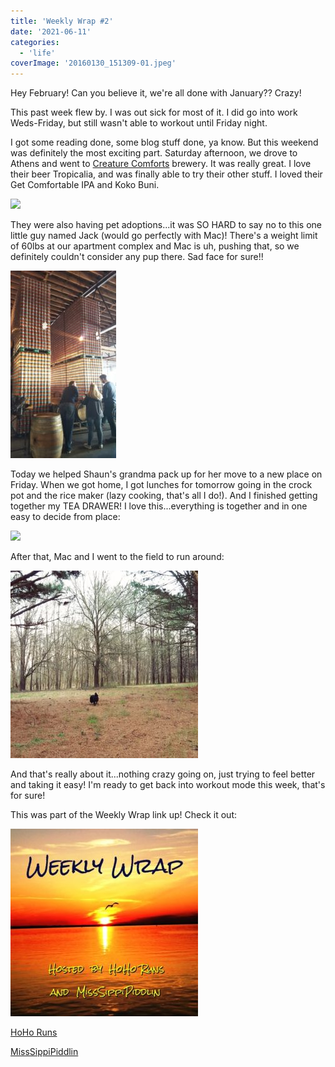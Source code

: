 ```yaml
---
title: 'Weekly Wrap #2'
date: '2021-06-11'
categories:
  - 'life'
coverImage: '20160130_151309-01.jpeg'
---
```


Hey February! Can you believe it, we're all done with January?? Crazy!

This past week flew by. I was out sick for most of it. I did go into work Weds-Friday, but still wasn't able to workout until Friday night.

I got some reading done, some blog stuff done, ya know. But this weekend was definitely the most exciting part. Saturday afternoon, we drove to Athens and went to [Creature Comforts](http://www.creaturecomfortsbeer.com/) brewery. It was really great. I love their beer Tropicalia, and was finally able to try their other stuff. I loved their Get Comfortable IPA and Koko Buni.

[![](images/January%2B30%252C%2B2016%2Bat%2B1008PM%2BFinally%2Bgot%2Bto%2Bgo%2Bto%2B%2540creaturecomfortsbeer%2Btoday%2521%2BDiscovered%2Ba%2Bbeer%2Bwe%2Bliked%2Bbetter%2Bthan%2BTropicalia%2521%2B%2523creaturecomforts%2B%2523gabeer%2B%2523athens%2B%2523drinklocal%2B%2523saturday%2B%2523thedailybasic%2B%2523photosinbetween%2B%2523handsinframe.jpg)](http://3.bp.blogspot.com/-GroOjlwH8XY/Vq7KHc6lstI/AAAAAAABM9w/JaOX-0ZZXzo/s1600/January%2B30%252C%2B2016%2Bat%2B1008PM%2BFinally%2Bgot%2Bto%2Bgo%2Bto%2B%2540creaturecomfortsbeer%2Btoday%2521%2BDiscovered%2Ba%2Bbeer%2Bwe%2Bliked%2Bbetter%2Bthan%2BTropicalia%2521%2B%2523creaturecomforts%2B%2523gabeer%2B%2523athens%2B%2523drinklocal%2B%2523saturday%2B%2523thedailybasic%2B%2523photosinbetween%2B%2523handsinframe.jpg)

They were also having pet adoptions...it was SO HARD to say no to this one little guy named Jack (would go perfectly with Mac)! There's a weight limit of 60lbs at our apartment complex and Mac is uh, pushing that, so we definitely couldn't consider any pup there. Sad face for sure!!

[![](images/20160130_151309-01-169x300.jpeg)](https://blog.kaleighscruggs.com/wp-content/uploads/2016/02/20160130_151309-01.jpeg)

Today we helped Shaun's grandma pack up for her move to a new place on Friday. When we got home, I got lunches for tomorrow going in the crock pot and the rice maker (lazy cooking, that's all I do!). And I finished getting together my TEA DRAWER! I love this...everything is together and in one easy to decide from place:

[![](images/January%2B31%252C%2B2016%2Bat%2B0538PM%2BI%2527m%2Breally%2Bexcited%2Babout%2Bmy%2Btea%2Bdrawer%2521%2B%2BI%2Bhave%2Bmore%2Bloose%2Btea%252C%2Bequipment%252C%2Band%2Bmugs%2Bgalore%2Bin%2Bthe%2Bcabinets%2Babove%2Ball%2Bof%2Bthis.%2BI%2Bcan%2527t%2Bstop%2Bbuying%2Btea%252C%2Bso%2Bcome%2Bover%2Bfor%2Btea%2Btime%2521%2B%25E2%2598%2595%2B%250A%2523tea%2B%2523teaaday%2B%2523teatime%2B%2523teaaddict%2B%2523thedail.jpg)](http://2.bp.blogspot.com/-pNc0ok6aLnQ/Vq7K8iu3HzI/AAAAAAABM-E/GtAnj-MsOkI/s1600/January%2B31%252C%2B2016%2Bat%2B0538PM%2BI%2527m%2Breally%2Bexcited%2Babout%2Bmy%2Btea%2Bdrawer%2521%2B%2BI%2Bhave%2Bmore%2Bloose%2Btea%252C%2Bequipment%252C%2Band%2Bmugs%2Bgalore%2Bin%2Bthe%2Bcabinets%2Babove%2Ball%2Bof%2Bthis.%2BI%2Bcan%2527t%2Bstop%2Bbuying%2Btea%252C%2Bso%2Bcome%2Bover%2Bfor%2Btea%2Btime%2521%2B%25E2%2598%2595%2B%250A%2523tea%2B%2523teaaday%2B%2523teatime%2B%2523teaaddict%2B%2523thedail.jpg)

After that, Mac and I went to the field to run around:

[![](images/IMG_20160131_180154-300x300.jpg)](https://blog.kaleighscruggs.com/wp-content/uploads/2016/02/IMG_20160131_180154.jpg)

And that's really about it...nothing crazy going on, just trying to feel better and taking it easy! I'm ready to get back into workout mode this week, that's for sure!

This was part of the Weekly Wrap link up! Check it out:

[![](images/WeeklyWrap-300x300.jpg)](https://blog.kaleighscruggs.com/wp-content/uploads/2016/02/WeeklyWrap.jpg)

[HoHo Runs](http://hohoruns.blogspot.com/)

[MissSippiPiddlin](http://www.misssippipiddlin.com/)
